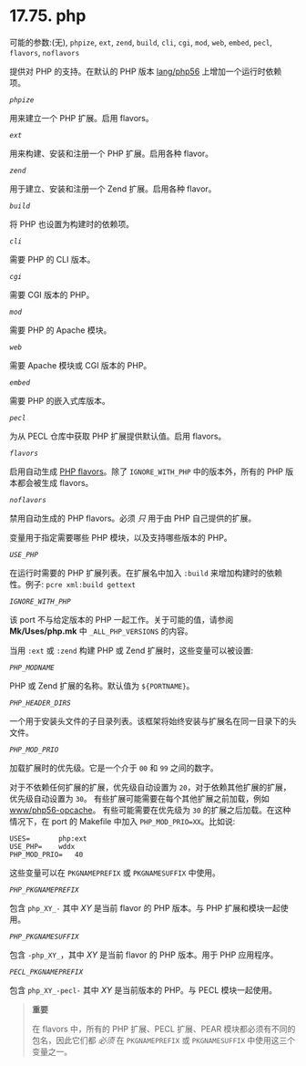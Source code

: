 # 17.75. php

可能的参数:(无), `phpize`, `ext`, `zend`, `build`, `cli`, `cgi`, `mod`, `web`, `embed`, `pecl`, `flavors`, `noflavors`

提供对 PHP 的支持。在默认的 PHP 版本 [lang/php56](https://cgit.freebsd.org/ports/tree/lang/php56/pkg-descr) 上增加一个运行时依赖项。

*`phpize`*

用来建立一个 PHP 扩展。启用 flavors。

*`ext`*

用来构建、安装和注册一个 PHP 扩展。启用各种 flavor。

*`zend`*

用于建立、安装和注册一个 Zend 扩展。启用各种 flavor。

*`build`*

将 PHP 也设置为构建时的依赖项。

*`cli`*

需要 PHP 的 CLI 版本。

*`cgi`*

需要 CGI 版本的 PHP。

*`mod`*

需要 PHP 的 Apache 模块。

*`web`*

需要 Apache 模块或 CGI 版本的 PHP。

*`embed`*

需要 PHP 的嵌入式库版本。

*`pecl`*

为从 PECL 仓库中获取 PHP 扩展提供默认值。启用 flavors。

*`flavors`*

启用自动生成 [PHP flavors](https://docs.freebsd.org/en/books/porters-handbook/flavors/index.html#flavors-auto-php)。除了 `IGNORE_WITH_PHP` 中的版本外，所有的 PHP 版本都会被生成 flavors。

*`noflavors`*

禁用自动生成的 PHP flavors。必须 *只* 用于由 PHP 自己提供的扩展。

变量用于指定需要哪些 PHP 模块，以及支持哪些版本的 PHP。

*`USE_PHP`*

在运行时需要的 PHP 扩展列表。在扩展名中加入 `:build` 来增加构建时的依赖性。例子: `pcre xml:build gettext`

*`IGNORE_WITH_PHP`*

该 port 不与给定版本的 PHP 一起工作。关于可能的值，请参阅 **Mk/Uses/php.mk** 中 `_ALL_PHP_VERSIONS` 的内容。

当用 `:ext` 或 `:zend` 构建 PHP 或 Zend 扩展时，这些变量可以被设置:

*`PHP_MODNAME`*

PHP 或 Zend 扩展的名称。默认值为 `${PORTNAME}`。

*`PHP_HEADER_DIRS`*

一个用于安装头文件的子目录列表。该框架将始终安装与扩展名在同一目录下的头文件。

*`PHP_MOD_PRIO`*

加载扩展时的优先级。它是一个介于 `00` 和 `99` 之间的数字。

对于不依赖任何扩展的扩展，优先级自动设置为 `20`，对于依赖其他扩展的扩展，优先级自动设置为 `30`。
有些扩展可能需要在每个其他扩展之前加载，例如 [www/php56-opcache](https://cgit.freebsd.org/ports/tree/www/php56-opcache/pkg-descr)。
有些可能需要在优先级为 `30` 的扩展之后加载。在这种情况下，在 port 的 Makefile 中加入 `PHP_MOD_PRIO=XX`。比如说:

```
USES=		php:ext
USE_PHP=	wddx
PHP_MOD_PRIO=	40
```

这些变量可以在 `PKGNAMEPREFIX` 或 `PKGNAMESUFFIX` 中使用。

*`PHP_PKGNAMEPREFIX`*

包含 `php_XY_-` 其中 *XY* 是当前 flavor 的 PHP 版本。与 PHP 扩展和模块一起使用。

*`PHP_PKGNAMESUFFIX`*

包含 `-php_XY_`，其中 *XY* 是当前 flavor 的 PHP 版本。用于 PHP 应用程序。

*`PECL_PKGNAMEPREFIX`*

包含 `php_XY_-pecl-` 其中 *XY* 是当前版本的 PHP。与 PECL 模块一起使用。

>**重要**
>
> 在 flavors 中，所有的 PHP 扩展、PECL 扩展、PEAR 模块都必须有不同的包名，因此它们都 *必须* 在 `PKGNAMEPREFIX` 或 `PKGNAMESUFFIX` 中使用这三个变量之一。
